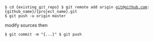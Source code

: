 
<code>$ cd {existing_git_repo}
$ git remote add origin git@github.com:{github_name}/{project_name}.git
$ git push -u origin master</code>

modify sources then

<code>$ git commit -m "{...}"
$ git push</code>